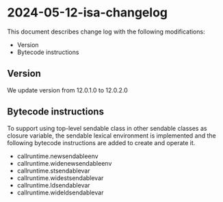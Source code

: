 # 2024-05-12-isa-changelog

This document describes change log with the following modifications:

* Version
* Bytecode instructions

## Version
We update version from 12.0.1.0 to  12.0.2.0

## Bytecode instructions
To support using top-level sendable class in other sendable classes as closure variable, the sendable lexical environment is implemented and the following bytecode instructions are added to create and operate it.

- callruntime.newsendableenv
- callruntime.widenewsendableenv
- callruntime.stsendablevar
- callruntime.widestsendablevar
- callruntime.ldsendablevar
- callruntime.wideldsendablevar
